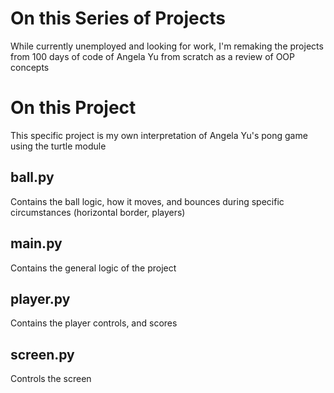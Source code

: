 # On this Series of Projects
While currently unemployed and looking for work, 
I'm remaking the projects from 100 days of code of Angela Yu 
from scratch as a review of OOP concepts

# On this Project
This specific project is my own interpretation of
Angela Yu's pong game using the turtle module

## ball.py
Contains the ball logic, how it moves, and
bounces during specific circumstances
(horizontal border, players)

## main.py
Contains the general logic of the project

## player.py
Contains the player controls, and scores

## screen.py
Controls the screen